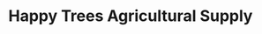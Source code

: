 ---
title: "Happy Trees Agricultural Supply"
url: /richmond-city/happy-trees-agricultural-supply/
shop: agrarian
---